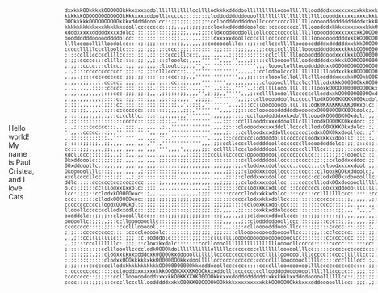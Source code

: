 <div style="display: flex; align-items: center;">
  <div style="flex: 1; text-align: left;">
    <p>Hello world!<br>
    My name is Paul Cristea, and I love Cats</p>
  </div>
  <div style="flex: 1; text-align: right;">
    <pre style="font-size: 10px;">
          dxxkkkOOkkkkkOOOOOOkkkxxxxxddollllllllllllccllllodkkkxddddoolllllllllloooolllllllooddddxxxxxxxxxxkkkxxkkkkxddddddxxxdoollllllccclcclodxk00OOO0KXXK000000OOkxdollclloddddooollllllloollooooooooooooooooooooolllllolllloloolllllcccccc::::::::::::::::::::::::::::ccc::::::::::ccclllllooooddddddxxxxkkkkxxxxd
    kkkkkkOOOOOOOOOOOOOkkkkxxxxddoolllccccc::::::::clodddddddddoooolllllllllllllllllllllloooddxxxxxxxxxxkkkxxxxxxxdddxxxdolllccccccclccclodkO00KKKKK00000OOOOOOkxdlcccllooooolllllllllllllllllllllllooooooooooolloooooooollllcc::::::::::cc::::::::::;::::::::::::cccccc:::::cccccclllllllllloooodddxxxxxxxxdddd
    OOOkkkkkOOOOOOOOOOkkkxdddddooolcc::;;;;;;;;;;;::cclodddddddddoollcccccccccllllllloooooddddddddddddxxkkOkxxxxxxxxxxxxdolcc::ccccccc:::ldxkkO0K0OOOOOOkkkkkkkkxdoc::cllllllllllllllcc:c:::::::ccccclllllllllllllllllcc:::c:;;;,,,;;;;;;:::::;;::;;;;;:::::::::::::::::::::ccccccccccccccllllooodddxxxxxxxxxxdd
    kkkkkkkkkkxxxkkkkkkxdollcccccccc::;;,,,,;;;;;;:ccloxkxddddddooolcc::cccccccccllllooodddxkkkxxxxxxxxkkkOOkkxxxxkkkkkxxolc::::ccccc:;::coddxxkkxxddddxxxddddxxddlc:::clllcccccc::;,,''''''',,,,;;;::ccccccccclcc::;;;;:clc:::;;,,,,,;;,,;;;;;;;;;;;:::::::::::::::::::::ccc::::::::::::cclloooodddxxxxkkkkkkkk
    xdddxxxxxdddddxxxxdolcc:::::::::::;;;;;;,,,,;;::cldxdddddddolllollcccccccccllllllloooodddxxxxxxxxkOOOOOOkkkkkxkkkkkxxdlc::::cclcc:;:clodddddddoooooooooooooolllc:::cccccc:;;,'...'''''''..'''',,;;::::::::::;;;;::clloooolc::::;:::;,,,,,,,,,;;::;;;;::::::::::::::::::::;;;:::;;;;:::cclllooddxxkkkkkkkkkkk
    oooddddddoooooddddolcc:::::::::::::;;;,,,,,,,;;:ldxxxxxdoollcccclllccccccclllllllloooooodddddxkkkOOOOOOkkkkkkOOOOkkxxdoc:::cccllcccccloooooooollcccccclllllccccc::ccccc:;,'....'................',;;:::::;::::cllooddxxdooooolllllc:;;;;,,,,;;;;;;;;;;;;;;;;:::;;::;;;;;;;;;;;;,,;;;::ccclloodddxxxkkkkkxxxk
    llllooooollllloodolcc::::;;;;;;::::::;;,,,,,,;:codoooolllc:::;;::cllccclllllooooooddddxddddddxxkkkOOOOOOOOOOOOOOOOkxddolc::cclollllcclloolllllcc:::::ccccccccccc::ccc::;'.............'',,,,,,'''.,;::ccccccllloooddxxxddddooooddlccccc::::;,,,,;;;;;;;;;;;:;;;;;;;;;;;;;:;;;,,,,,;;::ccclloooooddddddxxxxxx
    ccccclllllccclloollc::::;;;;;;;;:cccc:;;;;::::::::;;:::::;;;,,,;;:cccccclllllllooooddddddxxxkkkkOO0000OOOO0000OOOOxxddoollllooooollccllllllllccc:::::cccccccccccc:cc:;,............'',,,,;;;;;;;;,'',;;:cccllllooddddxxxddooooodxxooooddlc;,,,,,,,,,,;;;;;;;;;;;;;;;;;;:::;;,,,,,,;::::ccclloooodddddddddddd
    ::::cclllcccccllllcc::::;;;,;;;;:cccclllcc:;,,,,,,,,,,;;;;;::;:;;:cclcllllllloooodddddoodxxxkkkkOOOO000O00XXK0O0Okxddoooolloooddooolccllllccccccc:::cccccccccccccccc:,..........',,'',,;;;:::::;:;;'.,'';lllllooodddddddooolooooodoxkOkdlcc:;,,,,,,;;;;;,;;;;;;;;;;;;:::::;;,,,,,;;::::cccllllooddxxdddddddd
    ;;;;:ccccc:::cllllc::::;;;;,,;;::clooolc;,,,,'''''',,,,'',,,,;;:::cllooooolllloodddddddxxkkkkOOOOO000000KXK0kkOOkxdoooolllllooooooolccllllccccc::::ccccccccccccccc::;'........'''..  .',;;;;:::::;;'..'';ccllloooooooooolllolllloodxOkxool:::;;;;,,,,,,,;;;;;;;;;;;;:::::;;,,,,,;;:::::cccccclllooddxxxxxxxx
    ;;;;::cccc:::cllccc::;;;;;;;,;;:lloolc:;;,,'',''''''''''''''''',;;:loooolollloooddddddxkOO0OOOOOOOOOOO0KK0Okxxkkxdoolllllllllooolloolclllllccccc:::ccccccclllccccc::;......''',,'.     ..',;;::::;;'..':ccclllooollllllllllllllllodxxxddolcc::::;;:;,,,,,;;;;;;;;;;;:;;;;;,,'',;;;;::::ccclloooooodddddxxxxx
    ,,,;;::cccccccccccc:;;;::;;;;:clllcccc:;,,,'''''''''''''',,,,,;:cclodoolccclllllllllllloddxxkkkOOOOOOO000Okxxxxxddollccccccclllollddolccllllcccccc:ccccccllllllllcc:,.....','''''.       .,,;;:::;,'..':ccllollllccccccccccccllllodddkkxdocc::cc::c:,,,,',,,,,,,;;;;;;;;;,,,',,;;;;;:::cccllloodddddddddxxxx
    ,,,,,;:::cccccccccc:;;;;;;;:::::::ccc::;,,,'''''''''''''',,,;;::::clooolcllollllcllloodddxxxxkkOOOkkO0KK0Oxddddoolllcccccclcllllloddolllllllllccccc::cccllllllllllc:,..'..',,'''''.      .',;;::;;,'..;ccllllcc::;;;:::::::cclllloddxOOkdollllllc:;,''''''''''',,,,,'',''''',,;;;;;:::;::::cccllooodddddxxxd
    ,,,,,,;;;::::cccccc:;;;;::::;;;;:::cc::;,,,,,'''''''',,,,,,,,,;;:clooooollllcclccllllodxkkkOO000OkkOO00Okxddoolllllcccccccclcclllloollllllcllllcccccccccllllllllllc:'..'..,,,,,,,,''.    .,;;;;;;,'..;cclllc:;;,,,,,,,,;;;::cclloodxkkxxddooloolc:;;;,'''...'''..........'',;;;;;:;;,,,;;::::ccllloodddxxxkk
    ,,,,,,,,,;;;::ccccc:;;;;;;;;;,;;;;::::;;,,,,,,''',,;;;,,'''',,;:clllllooollllllllllooxkOOOOO00000OOOOkxdddooollllllccccc::cccccllllllllllllllllcccccccccllloooolllc;'..,..',,;;;,,,,,'...',;;;;,,'.':clllc:;,,,''''''',,;;:cccllodddxxxxddodddlcc::;;,,''''............'',;::::::;;;;;;;;;;::cclllloodddxxkk
    ,,,,,,,,,,,,;:::ccc:;;;;;;;;,,,,;;;:::;;,,,,'',;;;;,,''''',,,;:cclllloodolllcccccclloddxxkOO00000000Oxdddolllllllccllcccc::cccllllcllloloolloolllccccccclloooooollc;,'','..';;;;;;;,,,,,,,,,;;,'..,ccclcc:;,,,,',,''',,,;:ccllllooooddddddxxdollcc:::;;,,,'''''...''''',,;;;;;;;;,,,,,,;;;;:ccccclloooddxxxk
    ,,,,,,,,,,,,;::::cc::;;;::;;,,,,;;::;;,,,'',;;;;,'''''''',,;;:ccllooooddollccccccllodkOOO0KKKKK000kxdolllc:::::::ccllllcccc:cccllllclloollllllllllccccccllodooooolc;,,,;,'..',;;;;;;;;;;;;,,,'..';clccc:;;;,,,,,,,,,,,;::ccclllllllooddxxxxdoollccc::::;;;;;,,,',,''',,;;;;;;;;;;,,,,,,,,,;::::ccllloodddxxk
    ;;;;;,,,,,,,;;;::cc:::::::::;;;;;;;;;,,',;;:;,'''''''',,,,;;:cclloooooooollllllllodk0KXKKKKKKK0Okxolc:;,,''''''''',;ccllllccc:clllccllolloolloollllcccccllodddooolc:;,,;;,'....';;;;;;;;,,'....,:cllc:;;;;,,,,,,,,,;;:::ccccclllclloddxkkxdooollllcc:::::::;;;;;;,;;::;;;:;;;;;;,,'''',,;;;;;;::ccllloooddxk
    ;;:;;;;,,,,,;:;::cccccccc::::::::;;,,,,;;;,'''''''',,,,;;;:::cclooooooddddddooooodxO0000OO0KK0Okdolc;,''''...........';clllccccllllllooolllloooolllllllcllodddddooc::;;,,,,'.................,:ccc:::;;;,,,,;;;,,;;;::::cccccccccllodddxxddoollllccccccc::::::::clc:;;;;;:::;;,,'''',',;:;;;;::::ccllloooddx
    ;::::;;;;,,;;:;::cccclllc:::::::;;,,,;;,'''''''',,,,,;;:::::cclloodddddxxkxdollllooodkOOO00K0Oxdol:;,,;,................,:lolcccllllooddoolllooooolllllllooddddddoccc:;,,,,,,''...........',:::::;;,,,,;;;;;;;;;;:::::::ccccccccllllooddddolcccccccc:::::::::cool:;;;;;;;;;;,,'''','';::,,;;;;:::ccclllooood
    ;;;;:::::::::::::::ccccc::;;;;;;;;;,,''''''''''',,,,;;:::cclllooddxxxxddoolllclllloodkOOO0KK0kxdoc::;;'...'',,,;,''.......;lolcclllooddddooooodddddooooooooddddddoccclc:;;;,,,,'''....',,;:::::;;;,;;;;;;;,;;;;:::::::cccccccccllllllllolcc:::::::::::;;;:clool:;;;;;;;;;;;,,,,'''',;:;,,,,;;;;:::cclllloooo
    ,,,;;:::cccccc:;;,,,;;;;,,,,,,,,;,,''''''''''''',,,,;;:::cloooodxxxxxddolllcccclllodxO0KKKKOkxdolc::;,..,;;;,,,'. ..'''....;locclloooddddddddddxxxxxxxxxxxxxxxddoocccllolcc:;;;;,,;;;;;::::;;;;;;;;;;,,,,,;::;;;;;:::cccccccclllllcccc::::;;;;;;;;;,,,;:lolc:;;;;;;;;;;;;;,,,,,'',,;;,,,,,,;;;;:::cccllloooo
    '',,;:ccccc:::;,,''''''''''',,,,,,'''''''''''''',,,,,;::::cclloodxxxddollccccccclodxkO0K0kxdoollcc:;;''::;,,',,.    .,'.....;olclooddxkkxxxxxxxkxxkkkkkkkOOOkdoollc::cclc::;,,,;;;;;;;;::;;;;,,',,;,,',,;;::;;,,,,;;:::ccccccccc:::;,,,;,,,,,,,,'''';clc::;,;;;;;;;;;;;;;;;;,,',,;,,'',,,,,;;;:::ccccllllloo
    ,,;;:::::::;;;,,'''''''',,,,,,,'',,'''''''''''',,,,,;::ccccccclodddddolllccccccloodxkkkkxdoollc:;;:::,:c:,,'''..     ..''...,llllodxddkOkkkxxxkkkkkOOOOO000Oxdolcc:;;;:::;;,'.',;;;;;;;;;;,,,,,,;;,,,,;;;;,,,,',,,;;;;::::::;;;,,,,'''',,,,,''..'',;;;,,,,,,;;;;;;;;;;;;;;;;,,,;;,'''''',,,;;;;:::cccclllllo
    ;;::::;;;;;,,;;,,,,,,,,,,,,,'',,''''''''''''',,,;;;:ccllcccclloddddoollcccccccllooooddddolcc:;;;;::c:;::;,,,,''.     ..'''..,lllloxxxdxkkkxxxxkkOOOOO0KK00Oxdoollc::;;;;;;,,'',;;;;;;;;;;;,,,;;;;;;,,,,,,'''',,,;;;;;;;;;;,''''',,,,,,,;;;,,,,,,,,,'''''',,,,,,,,,,,,,,,,,;,,;;;,''''''',,,;;;;:::ccccllllll
    cc:::;;;,,,,,;;,,,,,,,,,,,',,,'''',,,,',,,,,,;;::ccllllllccclodddddoollcccccccclllllcc::;;;;;::ccccc:;,;;;,,,,''.    .'''''';llllxOkxkkkxdddxxxkkkkO0KK0Okxdooolllcc::::::;;;;;;;::::::;;:::::::::;;,,,,''',,;;;;;;;;;;;,'''',;;;;;;;;:;::ccc:;;,,,,,''''''..''''''..'',,,;::;''''''''',,,,;;;;:::ccccccllll
    kdollccc:;;;;;;,,,;;;,,,,,,,,,,,,,,,,,,,;;;;;::cccllllccccclooooddddollcccccccclcc::;;;;;;:cloooolc::;,,;;,,,,,''.. .''''',';clloOOkxkxdoodxxkkkkkOOOOOkxdddooollllcccccc::::::::::cc:::::::::::::;;;;;;,,,;;;;;;;;::;;;,,;;:::::::::ccllcc:;;;;;,,,,,,''............'',;::;,'''''''',,,,,,;;;;:::ccccccccll
    0kxddooolc:;;;;;;;;,,,,,,,,,,,,;;;;:::;;;;;;;;::::::::::::ccllodddddollccc::ccccc:;;;;:ccloddxxddoc:;;'',;;;;;;;,''''',,,,,,,:clxOOkxdoddxxxkkkkxkOkxxxddooolllllllccclllcccccclccclllcccccccccc::::::::;;:::;::::::;;;;:::::::::ccccccc:;;;;;;;;;;;,,''............',:::;,'''''''''',,,,,;;;;:::::ccccccccc
    0Oxdddoollc:::;;,,,,,,,,,,,,;;;:::::::;;,;,,;;;;;;;;;;;;;;:cloddxxxdollcccc::cccc:::ccloodxxxxxdool:;,,'.';::::;;;,,,,,,,''',;cdOOkkxddkkxxxxkkxxkkxdddddoollcclllllclllllllllllooooooollllccccc:::::::::::::::::;;:::::::ccccccccc::;;;;;;;;;;;;;,,,''...........,;::;,''''''''''''',,,,;;;;:::::ccccccccc:
    Okdoooollllc::;;,,,,,,,,,;;;::::::::;;,,,,,,,,,,,,,,,;;;;;:cloddxxxdollccc:::cccc::cllooxkOOkxddoolc:,'''...,;:;;,,,,'''...',;cxkkkkddxkxxxxxxxkOOkdoooooolllcccccllllllllllllooddddddddooollcccc:::cc::::::::::::::::ccccclllcc::;;;;:;;;;;,,,,,,,,,''........',:::;,,''''''''''''',,,,;;;;;::::::cccccllcc
    xxolccccllcc:::;;;;,,,;;;:::::::;;;;;,,,,,,,,,,,,,,,,;;;;:cloddxxxxdollcc::::cccc:cclodxO00kxdoooolllc;,'................',,',lkkxkxdxxxxxxxxxkO0kxoooollccccccc:cclllloooooooooddxxxxdddoollcccccccc:::cc:::::cc:::ccclllllcc::::;;;;;;;,,'''',,;;;,''''''',,,;;,''''''''''''''''',,,,;;;;;::::::ccccccccll
    ddlc:::::ccccccccccccccccc::::;;,,,,,,,,,,,,,,,,,,,;;;;;;:cclodxxxxdollcc::::ccccclllodkOOxdooooollllllc:;,''........',;;;,,,:ododxxxddddxxdxxO00kdddddolllcc::::cclloodxkkxxddddxxxxxddooolccccccccccccccccccccccccllllllccc:::;;,,,;;,,''..',,;;;,,,,,;;;,,,''''''''''''''''''',,,,,,,;;;;:::::ccccccccccc
    olc:;;;;::cclllodxxkxxolc:::;;,,,,,,,,,,,,,,,,,;;;;;:::::ccclodxkkxxdllcc:::cccccccllooxxxddooollllllllllllcc:::::::ccc::;,,;coolodxxddoddddxxO0OkxxdddolllccccccclllodxkkO00Okxkkkkxdddoollcccccccccccccccccccclllllllccccc:::::;;;;;,'....',;;,,;;;;;;;,,''''''''''''''''''''',,,,,;;;;;;;:::::ccccccccccc
    lcc:;;;;::cclodxkO000Oxoc:;;,,,,,,,,,,,,,,,,;;;;::::::cccccllodxxkkxdolcc::::cc:::cclllllllccc:::::::cccccccccccccccccc:::;;;llclooodddooodddx00kxxxdddoolccccllllloddxkkkOOOOkkkkkxddolllllccccccccccc:::cccclllllllcccccccc::::;;;,'....'',;;:;;;;;,,''.''''''''''''''''''',,,,,,;;;;;;::::::::::ccccccccc
    ccc:::::::cllodxO0000Oxoc:;;;;;;;;;;;;;;;;;;;;;::::::::ccccclodxxkkxdollcc:::::::::cccccc:::;;,,,,,,,;;;;;;;;:ccc::ccc:::::;:cllooooodoooooddk0Okxxxxddoollcccccllodddddxxxxxddddddolccccccccccccccccccccllllcccccccccccccccc:::;;;,'',,;;;::::;;,''''.'''''''''''''''''''',,,,,,;;;;;;;;:::::::::::::cccccc
    ccccccccccclloodxOOOOkdl:;;;;;;;;;;;;:::::;;;;;;;;;;;;;;:::cclodxkkxdolccc::::::::::cccc:::;;;,,,,,,,,,,,,,,,;;;;:::::cc::::cclloooooooooooddkOkkkkkkxxxdollllllllllooooddoooolooooolccccccc::::cclllllcccc::ccccclllllllcccccccc:;;;;::;;;,,,,''''''''',,,''''''''''''''',,,,,;;;;;;::::::::::::::::;;:::::
    llooollcccccccllodxxddlc::;;;;;;;;;::::::;;;;;;;;;;,,,,,,;;:::coxkkxddolcccc::::::::::::::;;,,,'',,,,',,,,,,,,'',,;;;:cc::;:llloolllllloooooodxxxxkxdddddocllc:cc::ccccllllllllllllooolllccc:ccccccc:::;;;;:::ccclllllllllllllc::;;,,,,,,,,,,,''''''''','''''''''''''',,,,,,,;;;;;;;;:::::::::;;;;;;;;,,,,,,
    oodddolc::;;;;::cloooolllccc:::::;;;;;;;;;;;;;:::::;,,,,,,;;;cldxxxxddoolccc:::::;;;::::::;;,,,,,,,,,,,,;,,'',,,,;;:ccc::::odllooollllolllllloooloollllllolllc;,,,;::ccclcccclllllllc:::clcc:::cclllllllcccccccclllllllllcccc:::;;;;;;;,,,,''''''',,,'''''''''''''',,,,,,,,,;;;;;;;;::::::ccc:::;;;;;,,'''''
    ooooollc:;;;,,;;:ccllooooooollc::;;;;;;;;;;;;::::::;,,,,,,;;:clodddddooollccc:::;;;;;:ccc::;;;,,,,,,;;;,,,,',,,,;;::ccc:::lxxoodolllllllcclllccc:::ccccc:;;;;,..';:cccclllllcllllccc:::cllloolooodddxxxdddoollllcclllllccccccc::::;;;;;,,''''',,,,,,,,'''''''''''',,,,,,;;;;;;;;;;:::::::::::ccc:::;;;;;,,''
    cccccccc:::;;;;;::cccllloooooll::;;;;;;;;;;;;;;;;;;;,,,;;;:cclloooodddooolllcc:::;;;;::ccccc:::::;;;;,,,,,,,,,,;;::cclccccldxddlccccccc::::::;;;;;;:;,,,'......',:clccllllllcc:::cllollloodddoooooooooooolllllcccccllllccccc:::::;;;;;;,,,,,,,,,;;,,,,'''''''',,,,,,,,;;;;;;;:::::::::::::::::::cc::;;;;;;;,
    ;;;:::cccccccccc:::::cccclooooolc:::::::;;;;;;;;;;;;::::cllooooooooodooooollcc::;;;,;:cclccccc::::;;;;;,,,,,,,;;:::cllccclloodoc:;;,,;;;,',;;,,,,,'..      ...',:clllccccclllcccclloolllllccc::::::::::::::::ccclllllllllllllccccc::::::;;;;;;;;,,,'''''''',,,,,,,,;;;;;;;;;:::::::cccc:::cccc::::::::;;,,,,
    ,,,;::ccllllllllc::;;;;::cllodddolc::::::;;;;:::clllllllooooooooooooooooooolcc::::::::ccccccccc::::::;;;;;,,,;;;::ccllcloollollc;,'',,,,,,,,,,,,,'.....  ...',;:cloolllllllllllllllc::;:;;,,,;;::::ccccllllllllllccccccccccccccccccccccc:::::::::::::cccccllllllccccllllloooooooooooollllccccccccc::::::;;,,
    ,,;;:::ccclllllllc::;;;;::cloxxkxdolc:::::::ccclloooolllllllllllllllllooooollccccc:::::ccccc:::::::cc::;,,,,;;;;::ccllloollllcc:;,'',,,,,,,,,,,,,,'.......',,;:clodoolllllllc::::::;,,,;;;;;;;::::ccllllooooooooollccccccccc:::::;;;;;;;;;;;;;,,,,,,,,;;;;;;;:::::::ccccllllooooooooooooooooolllllllccc:::;;
    ;;::::::::::cclllooollcccclodkOOOOkdolllllllllllolllllcccccccccclllllllooooollllcc:::::ccccccccccccc::;,',,,;::::cclclllllllllc:;,.....',,,,,,,,;,,,''''',;;::ccllolllllccc:;,''',,,,,,;;::::cccc:::ccllllloooooodddddoolcc:::::;;;;;;;;;;;,,,,,,,,,,,,,,,,,;;;;;;;;::::::::::ccc:::::ccccccccccccccccccc:::
    ::::;;;;;,;;:clodxxkkxxxddddxk0000Okxddooollllllllccccccccccccccccllllloooooollllccccc::ccccllllllcc:;,'',,;;::::ccccccccllllllc:;,'....',,,'''',,,,''',,;:cccccclccccc::::;;;;,;;;;;;;;;;;;::cccccc::::cccccccccclloooddooooooooollcc:::;;;,,,,'',,,,,,,,,;;;;;;;;::::::::;;::::cccccc::cccccccc:::::::::;;
    :;;;;;;;;::::clodxkOOOkkkkkxkkO00000OOkkxdoolllllccccccccccccc:cccccllllooooooolllllc::::cccllllccc:;,,,,,;::::cccccc::::cllloolc::;,'...',,'''..',,''',;:::ccccccccc:::::::::::::;;;:;;;;;;;;;;;;;::c::::ccccccccccc::::::ccclllooodddddollccccccccc::;;;;,;;;::::::::::c:::;;;:::cccccccccccccccc:::;;;;;;
    ;;;;;:::cccccccllodxkkkkkkkkkkkOO00000000Okkxdddooollccccccc::::cccclllooooooooollllcccccccccccc::::;;;:::::cccccccc:::ccllllooolcc::;;;,''''''....'',,,;::::c::::cc::::::::::;;;;;;;;;;;;,,,;;::::::cclllllllllcccccc::::::::::;,,,;;::cccccclloooooolllloddoolcc:::::::cccc::::::;:::ccccc::::ccccc:;;,,,;
    ::ccccccccc:::::cclooddxxxxxxxkkkOO00KXXXKK0OOkkxxddolllcccccccccllooddddooooooollllllllccccc::;;;;;::::::::ccccclcc:::cccllloooolcccccc:;,,''''....,;;;;;;:::::;;;;:;;;;;;;,,,,',,,,,;;;;;;;::::ccllcclllooolllllllcc::::::;;;;:;;,,,,,,,,,,;;::cccccccccoxkOOkxdddddolccccccccc::;;;;::::cccc::::::::::;,,
    cccccccc::;;;;::ccllloooooddddxxxxkkO0KKXXXK00OOOkkkxxxdddddddddddxxkkkkkkxxddddooooollllllcc::;;;;;;;;;;:::cccclllccccc:clllloollllccccccc::;;,''..',;;;;;;;;;;,,,,,,,,,,'',,,,,,,,;;;;;;:::ccccccccccllcccllollllllllc:;;;;,;;;::;;;;;;;;;;;;;;;;;;;;;;::clodddodxkOOOkxdddolccc:::;;;;;:::::::::::::cc::;
    cccc::::;;;;;::ccccllcccllloodddddxxkkO00KK00OOOOkOOkkkkxxxxxxxxxkkkOOOOOOOkkkxxxdddooooolllcc::;;;,,;;;;:::clllollcccllllollllllcclcc:ccccc::c:;,,'.'',;;;;;;,,,'''',,,,,,,,;;;;;;,;;;;;;:;;;:::::::::ccccccccccodocccol:;;,,,;,;;;;;;;;;;;;;;;;;;:::;;;;;;;;;;::cllodxxkkOOOOxolc:::;;;;;;;;::::::::::cccc

    </pre>
  </div>
</div>
